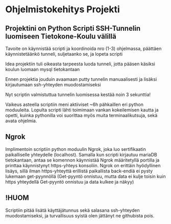 # Ohjelmistokehitys Projekti

## Projektini on Python Scripti SSH-Tunnelin luomiseen Tietokone-Koulu välillä

Tavoite on käynnistää scripti ja koordinoida nro (1-3) ohjelmassa, päättäen käynnistetäänkö tunneli, suljetaanko se, ja lopeta scripti

Idea projektiin tuli oikeasta tarpeesta luoda tunneli, jotta pääsen käsiksi koulun luomaan mysql tietokantaan

Ennen projektia jouduin avaamaan putty tunnelin manuaalisesti ja lisäksi kirjautumaan ssh-yhteyden muodostamiseksi

Nyt scriptin valmistuttua tunnelin luomisessa kestää noin 3 sekunttia!

Vaikeus asteella scriptiin meni aktiiviset ~6h pähkaillen eri python moduuleita. Lopulta scripti lähti toimimaan vankan kokeilemisen kautta ja opetti, kuinka pythonilla voi suorittaa myös muita terminaalikutsuja, sekä avata ohjelmia.

## Ngrok

Implimentoin scriptiin python moduulin Ngrok, joka luo sertifikaatin paikalliselle yhteydelle (localhost). Samalla kun scripti kirjautuu mariaDB tietokantaan, antaa se komennon käynnistää Ngrok määritetyllä portilla ja printtaa käynnistynyt https-yhteys konsoliin. Ngrok on erittäin hyödyllinen lisäys, sillä ilman https-yhteyttä erillistä paikallista back-endiä ei pysty lukemaan get-pyynnöllä (Get-pyyntö onnistuu, mutta data ei kulje toisin kuin https yhteydellä Get-pyyntö onnistuu ja data kulkee ja näkyy)

## !HUOM

Scriptiin pitää lisätä käyttäjätunnus sekä salasana ssh-yhteyden muodostamiseksi, ja turvallisuus syistä olen jättänyt ne githubista pois.
